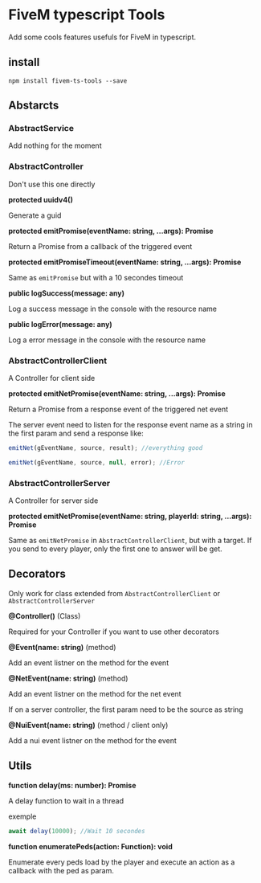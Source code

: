 # FiveM typescript Tools

Add some cools features usefuls for FiveM in typescript.

## install

```
npm install fivem-ts-tools --save
```

## Abstarcts

### AbstractService

Add nothing for the moment

### AbstractController

Don't use this one directly

**protected uuidv4()**

Generate a guid

**protected emitPromise(eventName: string, ...args): Promise<any>**

Return a Promise from a callback of the triggered event

**protected emitPromiseTimeout(eventName: string, ...args): Promise<any>**

Same as `emitPromise` but with a 10 secondes timeout

**public logSuccess(message: any)**

Log a success message in the console with the resource name

**public logError(message: any)**

Log a error message in the console with the resource name

### AbstractControllerClient

A Controller for client side

**protected emitNetPromise(eventName: string, ...args): Promise<any>**

Return a Promise from a response event of the triggered net event

The server event need to listen for the response event name as a string in the first param and send a response like:

```typescript
emitNet(gEventName, source, result); //everything good

emitNet(gEventName, source, null, error); //Error
```

### AbstractControllerServer 

A Controller for server side

**protected emitNetPromise(eventName: string, playerId: string, ...args): Promise<any>**

Same as `emitNetPromise` in `AbstractControllerClient`, but with a target. If you send to every player, only the first one to answer will be get.

## Decorators

Only work for class extended from `AbstractControllerClient` or `AbstractControllerServer`

**@Controller()** (Class)

Required for your Controller if you want to use other decorators 

**@Event(name: string)** (method)

Add an event listner on the method for the event

**@NetEvent(name: string)** (method)

Add an event listner on the method for the net event

If on a server controller, the first param need to be the source as string

**@NuiEvent(name: string)** (method / client only)

Add a nui event listner on the method for the event

## Utils

**function delay(ms: number): Promise<any>**

A delay function to wait in a thread

exemple
```ts
await delay(10000); //Wait 10 secondes
```

**function enumeratePeds(action: Function): void**

Enumerate every peds load by the player and execute an action as a callback with the ped as param.